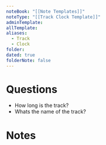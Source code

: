 ```yaml
---
noteBook: "[[Note Templates]]"
noteType: "[[Track Clock Template]]"
adminTemplate: 
allTemplate: 
aliases:
  - Track
  - Clock
folder: 
dated: true
folderNote: false
---
```

# Questions
- How long is the track?
- Whats the name of the track?
# Notes
